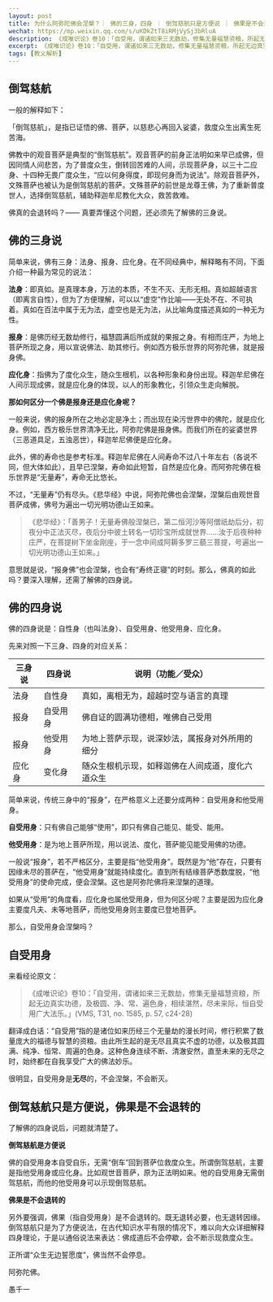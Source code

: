 ```yaml
---
layout: post
title: 为什么阿弥陀佛会涅槃？｜ 佛的三身，四身 ｜ 倒驾慈航只是方便说 ｜ 佛果是不会退转的
wechat: https://mp.weixin.qq.com/s/uKDkZtT8iRMjVySj3bRluA
description: 《成唯识论》卷10：「自受用，谓诸如来三无数劫，修集无量福慧资粮，所起无边真实功德，及极圆、净、常、遍色身，相续湛然，尽未来际，恒自受用广大法乐。」
excerpt: 《成唯识论》卷10：「自受用，谓诸如来三无数劫，修集无量福慧资粮，所起无边真实功德，及极圆、净、常、遍色身，相续湛然，尽未来际，恒自受用广大法乐。」
tags: [教义解析]
---
```


## 倒驾慈航

一般的解释如下：

「倒驾慈航」，是指已证悟的佛、菩萨，以慈悲心再回入娑婆，救度众生出离生死苦海。

佛教中的观音菩萨是典型的“倒驾慈航”。观音菩萨的前身正法明如来早已成佛，但因同情人间悲苦，为了普度众生，倒转回苦难的人间，示现菩萨身，以三十二应身、十四种无畏广度众生，“应以何身得度，即现何身而为说法”。除观音菩萨外，文殊菩萨也被认为是倒驾慈航的菩萨。文殊菩萨的前世是龙尊王佛，为了重新普度世人，选择倒驾慈航，辅助释迦牟尼教化大众，救苦救难。

佛真的会退转吗？—— 真要弄懂这个问题，还必须先了解佛的三身说。

## 佛的三身说

简单来说，佛有三身：法身、报身、应化身。在不同经典中，解释略有不同，下面介绍一种最为常见的说法：

**法身**：即真如。是真理本身，万法的本质，不生不灭、无形无相。真如超越语言（即离言自性），但为了方便理解，可以以“虚空”作比喻——无处不在、不可执着。真如在百法中属于无为法，虚空也是无为法，从比喻角度描述真如的一种无为性。

**报身**：是佛历经无数劫修行，福慧圆满后所成就的果报之身。有相而庄严，为地上菩萨所现之身，用以宣说佛法、助其修行。例如西方极乐世界的阿弥陀佛，就是报身佛。

**应化身**：指佛为了度化众生，随众生根机，以各种形象和身份出现。释迦牟尼佛在人间示现成佛，就是应化身的体现，以人的形象教化，引领众生走向解脱。

**那如何区分一个佛是报身还是应化身呢？**

一般来说，佛的报身所在之地必定是净土；而出现在染污世界中的佛陀，就是应化身。例如，西方极乐世界清净无比，阿弥陀佛是报身佛。而我们所在的娑婆世界（三恶道具足，五浊恶世），释迦牟尼佛便是应化身。

此外，佛的寿命也是参考标准。释迦牟尼佛在人间寿命不过八十年左右（各说不同，但大体如此），且早已涅槃，寿命如此短暂，自然是应化身。而阿弥陀佛在极乐世界是“无量寿”，寿命无比悠长。

不过，“无量寿”仍有尽头。《悲华经》中说，阿弥陀佛也会涅槃，涅槃后由观世音菩萨成佛，佛号为遍出一切光明功德山王如来。

>《悲华经》：「善男子！无量寿佛般涅槃已，第二恒河沙等阿僧祇劫后分，初夜分中正法灭尽，夜后分中彼土转名一切珍宝所成就世界……汝于后夜种种庄严，在菩提树下坐金刚座，于一念中间成阿耨多罗三藐三菩提，号遍出一切光明功德山王如来。」

意思就是说，“报身佛”也会涅槃，也会有“寿终正寝”的时刻。那么，佛真的如此吗？要深入理解，还需了解佛的四身说。

## 佛的四身说

佛的四身说是：自性身（也叫法身）、自受用身、他受用身、应化身。

先来对照一下三身、四身的对应关系：

| 三身说 | 四身说 | 说明（功能／受众） |
|--------|------------|-------------------|
| 法身 | 自性身 | 真如，离相无为，超越时空与语言的真理 |
| 报身 | 自受用身 | 佛自证的圆满功德相，唯佛自己受用 |
| 报身 | 他受用身 | 为地上菩萨示现，说深妙法，属报身对外所用的细分 |
| 应化身 | 变化身 | 随众生根机示现，如释迦佛在人间成道，度化六道众生 |

简单来说，传统三身中的“报身”，在严格意义上还要分成两种：自受用身和他受用身。

**自受用身**：只有佛自己能够“使用”，即只有佛自己能见、能受、能用。

**他受用身**：是为地上菩萨所现，用以说法、度化，菩萨能见能受用佛的功德。

一般说“报身”，若不严格区分，主要是指“他受用身”。既然是为“他”存在，只要有因缘未尽的菩萨在，“他受用身”就能持续度化。直到所有结缘菩萨悉数度脱，“他受用身”的使命完成，便会涅槃。这也是阿弥陀佛将来涅槃的道理。

如果从“受用”的角度看，应化身也属他受用身，但为何区分呢？主要是因为应化身主要度凡夫、未等地菩萨，而他受用身则主要度已登地菩萨。

那么，自受用身会涅槃吗？

## 自受用身

来看经论原文：

>《成唯识论》卷10：「自受用，谓诸如来三无数劫，修集无量福慧资粮，所起无边真实功德，及极圆、净、常、遍色身，相续湛然，尽未来际，恒自受用广大法乐。」(VMS, T31, no. 1585, p. 57, c24-28)

翻译成白话：“自受用”指的是诸位如来历经三个无量劫的漫长时间，修行积累了数量庞大的福德与智慧的资粮。由此所生起的是无尽且真实不虚的功德，以及极其圆满、纯净、恒常、周遍的色身。这种色身连续不断、清澈安然，直至未来的无尽之时，始终都在自我享受广大的佛法妙乐。

很明显，自受用身是**无尽**的，不会涅槃，不会断灭。

## 倒驾慈航只是方便说，佛果是不会退转的

了解佛的四身说后，问题就清楚了。

**倒驾慈航是方便说**

佛的自受用身本自受自乐，无需“倒车”回到菩萨位救度众生。所谓倒驾慈航，主要是指他受用身或应化身。比如观世音菩萨，原为正法明如来。他的自受用身无需倒驾慈航，而他的他受用身可以示现倒驾慈航。

**佛果是不会退转的**

另外要强调，佛果（指自受用身）是不会退转的。既无退转必要，也无退转因缘。倒驾慈航只是为了方便说法，在古代知识水平有限的情况下，难以向大众详细解释四身理论，于是以通俗说法来表达：佛成道后不会停歇，会不断示现救度众生。

正所谓“众生无边誓愿度”，佛当然不会停息。

阿弥陀佛。

愚千一
